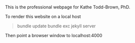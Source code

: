 This is the professional webpage for Kathe Todd-Brown, PhD.

To render this website on a local host 

> bundle update
> bundle exc jekyll server

Then point a browser window to localhost:4000
